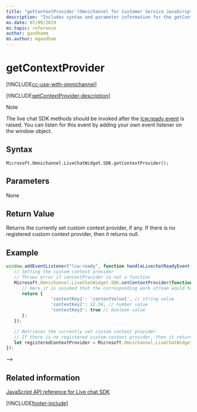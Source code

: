 ```yaml
---
title: "getContextProvider (Omnichannel for Customer Service JavaScript API reference) | MicrosoftDocs"
description: "Includes syntax and parameter information for the getContextProvider method in Omnichannel for Customer Service JavaScript API reference. Also included is a sample code for using the method."
ms.date: 07/09/2019
ms.topic: reference
author: gandhamm
ms.author: mgandham
---
```


# getContextProvider

[!INCLUDE[cc-use-with-omnichannel](../../../../includes/cc-use-with-omnichannel.md)]

[!INCLUDE[getContextProvider-description](../includes/getContextProvider-description.md)]

> [!NOTE]
> The live chat SDK methods should be invoked after the [lcw:ready event](../events/lcw-ready.md) is raised. You can listen for this event by adding your own event listener on the window object.

## Syntax

`Microsoft.Omnichannel.LiveChatWidget.SDK.getContextProvider();`

## Parameters

None

## Return Value

Returns the currently set custom context provider, if any. If there is no registered custom context provider, then it returns null.

## Example

```JavaScript
window.addEventListener("lcw:ready", function handleLivechatReadyEvent(){
   // Setting the custom context provider
   // Throws error if contextProvider is not a function
   Microsoft.Omnichannel.LiveChatWidget.SDK.setContextProvider(function contextProvider(){
      // Here it is assumed that the corresponding work stream would have context variables with logical name of 'contextKey1', 'contextKey2', 'contextKey3'.
      return {
                 'contextKey1': 'contextValue1', // string value
                 'contextKey2': 12.34, // number value
                 'contextKey3': true // boolean value
      };
   });

   // Retrieves the currently set custom context provider
   // If there is no registered custom context provider, then it returns null
   let registeredContextProvider = Microsoft.Omnichannel.LiveChatWidget.SDK.getContextProvider();
});
```

-->

## Related information

[JavaScript API reference for Live chat SDK](../../omnichannel-reference.md)


[!INCLUDE[footer-include](../../../../includes/footer-banner.md)]

